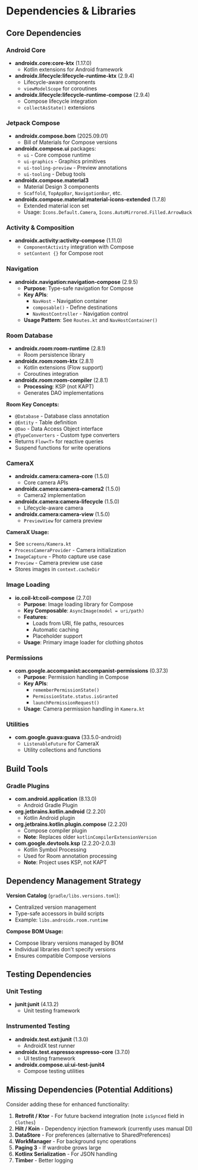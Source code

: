 # Dependencies & Libraries

## Core Dependencies

### Android Core

- **androidx.core:core-ktx** (1.17.0)
  - Kotlin extensions for Android framework
- **androidx.lifecycle:lifecycle-runtime-ktx** (2.9.4)
  - Lifecycle-aware components
  - `viewModelScope` for coroutines
- **androidx.lifecycle:lifecycle-runtime-compose** (2.9.4)
  - Compose lifecycle integration
  - `collectAsState()` extensions

### Jetpack Compose

- **androidx.compose.bom** (2025.09.01)
  - Bill of Materials for Compose versions
- **androidx.compose.ui** packages:
  - `ui` - Core compose runtime
  - `ui-graphics` - Graphics primitives
  - `ui-tooling-preview` - Preview annotations
  - `ui-tooling` - Debug tools
- **androidx.compose.material3**
  - Material Design 3 components
  - `Scaffold`, `TopAppBar`, `NavigationBar`, etc.
- **androidx.compose.material:material-icons-extended** (1.7.8)
  - Extended material icon set
  - Usage: `Icons.Default.Camera`, `Icons.AutoMirrored.Filled.ArrowBack`

### Activity & Composition

- **androidx.activity:activity-compose** (1.11.0)
  - `ComponentActivity` integration with Compose
  - `setContent {}` for Compose root

### Navigation

- **androidx.navigation:navigation-compose** (2.9.5)
  - **Purpose**: Type-safe navigation for Compose
  - **Key APIs**:
    - `NavHost` - Navigation container
    - `composable()` - Define destinations
    - `NavHostController` - Navigation control
  - **Usage Pattern**: See `Routes.kt` and `NavHostContainer()`

### Room Database

- **androidx.room:room-runtime** (2.8.1)
  - Room persistence library
- **androidx.room:room-ktx** (2.8.1)
  - Kotlin extensions (Flow support)
  - Coroutines integration
- **androidx.room:room-compiler** (2.8.1)
  - **Processing**: KSP (not KAPT)
  - Generates DAO implementations

**Room Key Concepts:**

- `@Database` - Database class annotation
- `@Entity` - Table definition
- `@Dao` - Data Access Object interface
- `@TypeConverters` - Custom type converters
- Returns `Flow<T>` for reactive queries
- Suspend functions for write operations

### CameraX

- **androidx.camera:camera-core** (1.5.0)
  - Core camera APIs
- **androidx.camera:camera-camera2** (1.5.0)
  - Camera2 implementation
- **androidx.camera:camera-lifecycle** (1.5.0)
  - Lifecycle-aware camera
- **androidx.camera:camera-view** (1.5.0)
  - `PreviewView` for camera preview

**CameraX Usage:**

- See `screens/Kamera.kt`
- `ProcessCameraProvider` - Camera initialization
- `ImageCapture` - Photo capture use case
- `Preview` - Camera preview use case
- Stores images in `context.cacheDir`

### Image Loading

- **io.coil-kt:coil-compose** (2.7.0)
  - **Purpose**: Image loading library for Compose
  - **Key Composable**: `AsyncImage(model = uri/path)`
  - **Features**:
    - Loads from URI, file paths, resources
    - Automatic caching
    - Placeholder support
  - **Usage**: Primary image loader for clothing photos

### Permissions

- **com.google.accompanist:accompanist-permissions** (0.37.3)
  - **Purpose**: Permission handling in Compose
  - **Key APIs**:
    - `rememberPermissionState()`
    - `PermissionState.status.isGranted`
    - `launchPermissionRequest()`
  - **Usage**: Camera permission handling in `Kamera.kt`

### Utilities

- **com.google.guava:guava** (33.5.0-android)
  - `ListenableFuture` for CameraX
  - Utility collections and functions

## Build Tools

### Gradle Plugins

- **com.android.application** (8.13.0)
  - Android Gradle Plugin
- **org.jetbrains.kotlin.android** (2.2.20)
  - Kotlin Android plugin
- **org.jetbrains.kotlin.plugin.compose** (2.2.20)
  - Compose compiler plugin
  - **Note**: Replaces older `kotlinCompilerExtensionVersion`
- **com.google.devtools.ksp** (2.2.20-2.0.3)
  - Kotlin Symbol Processing
  - Used for Room annotation processing
  - **Note**: Project uses KSP, not KAPT

## Dependency Management Strategy

**Version Catalog** (`gradle/libs.versions.toml`):

- Centralized version management
- Type-safe accessors in build scripts
- Example: `libs.androidx.room.runtime`

**Compose BOM Usage:**

- Compose library versions managed by BOM
- Individual libraries don't specify versions
- Ensures compatible Compose versions

## Testing Dependencies

### Unit Testing

- **junit:junit** (4.13.2)
  - Unit testing framework

### Instrumented Testing

- **androidx.test.ext:junit** (1.3.0)
  - AndroidX test runner
- **androidx.test.espresso:espresso-core** (3.7.0)
  - UI testing framework
- **androidx.compose.ui:ui-test-junit4**
  - Compose testing utilities

## Missing Dependencies (Potential Additions)

Consider adding these for enhanced functionality:

1. **Retrofit / Ktor** - For future backend integration (note `isSynced` field in `Clothes`)
2. **Hilt / Koin** - Dependency injection framework (currently uses manual DI)
3. **DataStore** - For preferences (alternative to SharedPreferences)
4. **WorkManager** - For background sync operations
5. **Paging 3** - If wardrobe grows large
6. **Kotlinx Serialization** - For JSON handling
7. **Timber** - Better logging
